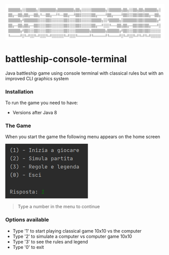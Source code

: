 ![title](./media/screenshot_title.png)
# battleship-console-terminal
Java battleship game using console terminal with classical rules but with an improved CLI graphics system


### Installation
To run the game you need to have:
* Versions after Java 8

### The Game
When you start the game the following menu appears on the home screen

![menu](./media/screenshot_initmenu.png)

>Type a number in the menu to continue

### Options available
  * Type '1' to start playing classical game 10x10 vs the computer
  * Type '2' to simulate a computer vs computer game 10x10
  * Type '3' to see the rules and legend
  * Type '0' to exit
